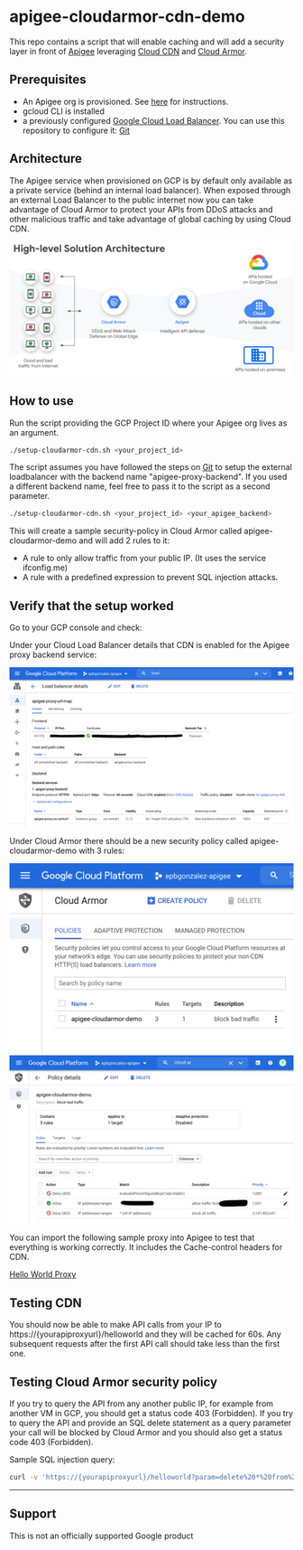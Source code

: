 # apigee-cloudarmor-cdn-demo

This repo contains a script that will enable caching and will add a security layer in front of [Apigee](https://cloud.google.com/apigee/docs) leveraging [Cloud CDN](https://cloud.google.com/cdn) and [Cloud Armor](https://cloud.google.com/armor).

## Prerequisites

* An Apigee org is provisioned. See [here](https://cloud.google.com/apigee/docs/api-platform/get-started/overview) for instructions. 
* gcloud CLI is installed
* a previously configured [Google Cloud Load Balancer](https://cloud.google.com/load-balancing/docs/https). You can use this repository to configure it: [Git](https://github.com/egonzalezpozega/apigee-network-bridge)

## Architecture

The Apigee service when provisioned on GCP is by default only available as a private service (behind an internal load balancer). When exposed through an external Load Balancer to the public internet now you can take advantage of Cloud Armor to protect your APIs from DDoS attacks and other malicious traffic and take advantage of global caching by using Cloud CDN. 

<img src="./waap.jpg" align="center">

## How to use

Run the script providing the GCP Project ID where your Apigee org lives as an argument.

```bash
./setup-cloudarmor-cdn.sh <your_project_id>
```

The script assumes you have followed the steps on [Git](https://github.com/egonzalezpozega/apigee-network-bridge) to setup the external loadbalancer with the backend name "apigee-proxy-backend". If you used a different backend name, feel free to pass it to the script as a second parameter.

```bash
./setup-cloudarmor-cdn.sh <your_project_id> <your_apigee_backend>
```

This will create a sample security-policy in Cloud Armor called apigee-cloudarmor-demo and will add 2 rules to it:
* A rule to only allow traffic from your public IP. (It uses the service ifconfig.me)
* A rule with a predefined expression to prevent SQL injection attacks.


## Verify that the setup worked

Go to your GCP console and check:

Under your Cloud Load Balancer details that CDN is enabled for the Apigee proxy backend service:

<img src="./console.png" align="center">

Under Cloud Armor there should be a new security policy called apigee-cloudarmor-demo with 3 rules:

<img src="./policy.png" align="center">
<img src="./rules.png" align="center">

You can import the following sample proxy into Apigee to test that everything is working correctly. It includes the Cache-control headers for CDN. 

[Hello World Proxy](./helloworld_proxy.zip)

## Testing CDN

You should now be able to make API calls from your IP to https://{yourapiproxyurl}/helloworld and they will be cached for 60s. Any subsequent requests after the first API call should take less than the first one. 

## Testing Cloud Armor security policy

If you try to query the API from any another public IP, for example from another VM in GCP, you should get a status code 403 (Forbidden).
If you try to query the API and provide an SQL delete statement as a query parameter your call will be blocked by Cloud Armor and you should also get a status code 403 (Forbidden).

Sample SQL injection query:

```bash
curl -v 'https://{yourapiproxyurl}/helloworld?param=delete%20*%20from%20users;'
```

___

## Support

This is not an officially supported Google product